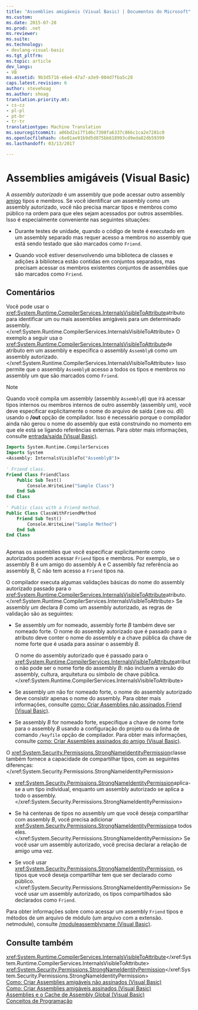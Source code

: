 ```yaml
---
title: "Assemblies amigáveis (Visual Basic) | Documentos do Microsoft"
ms.custom: 
ms.date: 2015-07-20
ms.prod: .net
ms.reviewer: 
ms.suite: 
ms.technology:
- devlang-visual-basic
ms.tgt_pltfrm: 
ms.topic: article
dev_langs:
- VB
ms.assetid: 9b3d5716-e6e4-47a7-a3e9-084d7fba5c28
caps.latest.revision: 6
author: stevehoag
ms.author: shoag
translation.priority.mt:
- cs-cz
- pl-pl
- pt-br
- tr-tr
translationtype: Machine Translation
ms.sourcegitcommit: a06bd2a17f1d6c7308fa6337c866c1ca2e7281c0
ms.openlocfilehash: c6e01ae91b9d5d875bb618993cd9eda82db59399
ms.lasthandoff: 03/13/2017

---
```

# <a name="friend-assemblies-visual-basic"></a>Assemblies amigáveis (Visual Basic)
A *assembly autorizado* é um assembly que pode acessar outro assembly [amigo](../../../../visual-basic/language-reference/modifiers/friend.md) tipos e membros. Se você identificar um assembly como um assembly autorizado, você não precisa marcar tipos e membros como público na ordem para que eles sejam acessados por outros assemblies. Isso é especialmente conveniente nas seguintes situações:  
  
-   Durante testes de unidade, quando o código de teste é executado em um assembly separado mas requer acesso a membros no assembly que está sendo testado que são marcados como `Friend`.  
  
-   Quando você estiver desenvolvendo uma biblioteca de classes e adições à biblioteca estão contidas em conjuntos separados, mas precisam acessar os membros existentes conjuntos de assemblies que são marcados como `Friend`.  
  
## <a name="remarks"></a>Comentários  
 Você pode usar o <xref:System.Runtime.CompilerServices.InternalsVisibleToAttribute>atributo para identificar um ou mais assemblies amigáveis para um determinado assembly.</xref:System.Runtime.CompilerServices.InternalsVisibleToAttribute> O exemplo a seguir usa o <xref:System.Runtime.CompilerServices.InternalsVisibleToAttribute>de atributo em um assembly e especifica o assembly `AssemblyB` como um assembly autorizado.</xref:System.Runtime.CompilerServices.InternalsVisibleToAttribute> Isso permite que o assembly `AssemblyB` acesso a todos os tipos e membros no assembly um que são marcados como `Friend`.  
  
> [!NOTE]
>  Quando você compila um assembly (assembly `AssemblyB`) que irá acessar tipos internos ou membros internos de outro assembly (assembly *um*), você deve especificar explicitamente o nome do arquivo de saída (.exe ou. dll) usando o **/out** opção de compilador. Isso é necessário porque o compilador ainda não gerou o nome do assembly que está construindo no momento em que ele está se ligando referências externas. Para obter mais informações, consulte [entrada/saída (Visual Basic)](../../../../visual-basic/reference/command-line-compiler/out.md).  
  
```vb  
Imports System.Runtime.CompilerServices  
Imports System  
<Assembly: InternalsVisibleTo("AssemblyB")>   
  
' Friend class.  
Friend Class FriendClass  
    Public Sub Test()  
        Console.WriteLine("Sample Class")  
    End Sub  
End Class  
  
' Public class with a Friend method.  
Public Class ClassWithFriendMethod  
    Friend Sub Test()  
        Console.WriteLine("Sample Method")  
    End Sub  
End Class  
  
```  
  
 Apenas os assemblies que você especificar explicitamente como autorizados podem acessar `Friend` tipos e membros. Por exemplo, se o assembly B é um amigo do assembly A e C assembly faz referência ao assembly B, C não tem acesso a `Friend` tipos na.  
  
 O compilador executa algumas validações básicas do nome do assembly autorizado passado para o <xref:System.Runtime.CompilerServices.InternalsVisibleToAttribute>atributo.</xref:System.Runtime.CompilerServices.InternalsVisibleToAttribute> Se assembly *um* declara *B* como um assembly autorizado, as regras de validação são as seguintes:  
  
-   Se assembly *um* for nomeado, assembly forte *B* também deve ser nomeado forte. O nome do assembly autorizado que é passado para o atributo deve conter o nome do assembly e a chave pública da chave de nome forte que é usada para assinar o assembly *B*.  
  
     O nome do assembly autorizado que é passado para o <xref:System.Runtime.CompilerServices.InternalsVisibleToAttribute>atributo não pode ser o nome forte do assembly *B*: não incluem a versão do assembly, cultura, arquitetura ou símbolo de chave pública.</xref:System.Runtime.CompilerServices.InternalsVisibleToAttribute>  
  
-   Se assembly *um* não for nomeado forte, o nome do assembly autorizado deve consistir apenas o nome do assembly. Para obter mais informações, consulte [como: Criar Assemblies não assinados Friend (Visual Basic)](../../../../visual-basic/programming-guide/concepts/assemblies-gac/how-to-create-unsigned-friend-assemblies.md).  
  
-   Se assembly *B* for nomeado forte, especifique a chave de nome forte para o assembly *B* usando a configuração do projeto ou da linha de comando `/keyfile` opção de compilador. Para obter mais informações, consulte [como: Criar Assemblies assinados do amigo (Visual Basic)](../../../../visual-basic/programming-guide/concepts/assemblies-gac/how-to-create-signed-friend-assemblies.md).  
  
 O <xref:System.Security.Permissions.StrongNameIdentityPermission>classe também fornece a capacidade de compartilhar tipos, com as seguintes diferenças:</xref:System.Security.Permissions.StrongNameIdentityPermission>  
  
-   <xref:System.Security.Permissions.StrongNameIdentityPermission>aplica-se a um tipo individual, enquanto um assembly autorizado se aplica a todo o assembly.</xref:System.Security.Permissions.StrongNameIdentityPermission>  
  
-   Se há centenas de tipos no assembly *um* que você deseja compartilhar com assembly *B*, você precisa adicionar <xref:System.Security.Permissions.StrongNameIdentityPermission>a todos eles.</xref:System.Security.Permissions.StrongNameIdentityPermission> Se você usar um assembly autorizado, você precisa declarar a relação de amigo uma vez.  
  
-   Se você usar <xref:System.Security.Permissions.StrongNameIdentityPermission>, os tipos que você deseja compartilhar tem que ser declarado como público.</xref:System.Security.Permissions.StrongNameIdentityPermission> Se você usar um assembly autorizado, os tipos compartilhados são declarados como `Friend`.  
  
 Para obter informações sobre como acessar um assembly `Friend` tipos e métodos de um arquivo de módulo (um arquivo com a extensão. netmodule), consulte [/moduleassemblyname (Visual Basic)](../../../../visual-basic/reference/command-line-compiler/moduleassemblyname.md).  
  
## <a name="see-also"></a>Consulte também  
 <xref:System.Runtime.CompilerServices.InternalsVisibleToAttribute></xref:System.Runtime.CompilerServices.InternalsVisibleToAttribute>   
 <xref:System.Security.Permissions.StrongNameIdentityPermission></xref:System.Security.Permissions.StrongNameIdentityPermission>   
 [Como: Criar Assemblies amigáveis não assinados (Visual Basic)](../../../../visual-basic/programming-guide/concepts/assemblies-gac/how-to-create-unsigned-friend-assemblies.md)   
 [Como: Criar Assemblies amigáveis assinados (Visual Basic)](../../../../visual-basic/programming-guide/concepts/assemblies-gac/how-to-create-signed-friend-assemblies.md)   
 [Assemblies e o Cache de Assembly Global (Visual Basic)](../../../../visual-basic/programming-guide/concepts/assemblies-gac/index.md)   
 [Conceitos de Programação](../../../../visual-basic/programming-guide/concepts/index.md)
